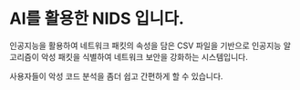 # AI를 활용한 NIDS 입니다.

인공지능을 활용하여 네트워크 패킷의 속성을 담은 CSV 파일을 기반으로 인공지능 알고리즘이 악성 패킷을 식별하여 네트워크 보안을 강화하는 시스템입니다. 

사용자들이 악성 코드 분석을 좀더 쉽고 간편하게 할 수 있습니다.
